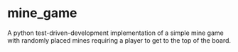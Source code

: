 # mine_game
A python test-driven-development implementation of a simple mine game with randomly placed mines requiring a player to get to the top of the board.

